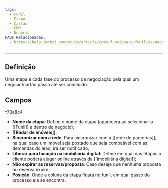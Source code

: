 ```yaml
---
tags:
  - Funil
  - Etapa
  - Cartão
  - CRM
  - Negócio
FAQs Relacionadas:
  - https://help.imobzi.com/pt-br/article/como-funciona-o-funil-de-negocios-h5u2aj/
---
```

---
## Definição

Uma etapa é cada fase do processo de negociação pela qual um negócio/cartão passa até ser concluído.
## Campos

^73a8c4

- **Nome da etapa**: Define o nome da etapa (aparecerá ao selecionar o [[Funil]] e dentro do negócio);
- **[[Radar de imóveis]]**;
- **Sincronizar com a rede**: Para sincronizar com a [[rede de parcerias]], na qual caso um imóvel seja postado que seja compatível com as demandas do lead, irá ser notificado;
- **Liberar para locação na imobiliária digital**: Define em qual das etapas o cliente poderá alugar online através da [[imobiliária digital]];
- **Não expirar as reservas/proposta**: Caso deseje que nenhuma proposta ou reserva expire;
- **Posição**: Onde a coluna da etapa ficará no funil, em qual passo do processo ela se encontra.